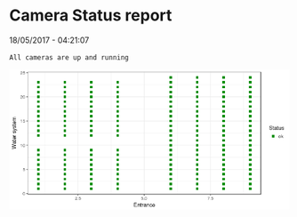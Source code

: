 Camera Status report
================
18/05/2017 - 04:21:07

    All cameras are up and running

![](camreport_files/figure-markdown_github/unnamed-chunk-2-1.png)
